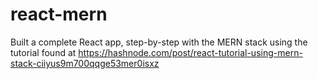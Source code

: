 # react-mern
Built a complete React app, step-by-step with the MERN stack using the tutorial found at https://hashnode.com/post/react-tutorial-using-mern-stack-ciiyus9m700qqge53mer0isxz
